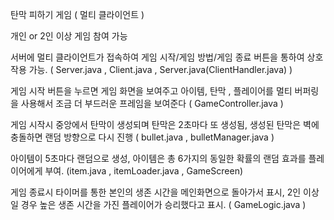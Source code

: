 탄막 피하기 게임 ( 멀티 클라이언트 )

개인 or 2인 이상 게임 참여 가능

서버에 멀티 클라이언트가 접속하여 게임 시작/게임 방법/게임 종료 버튼을 통하여 상호작용 가능. ( Server.java , Client.java , Server.java(ClientHandler.java) )

게임 시작 버튼을 누르면 게임 화면을 보여주고 아이템, 탄막 , 플레이어를 멀티 버퍼링을 사용해서 조금 더 부드러운 프레임을 보여준다 ( GameController.java )

게임 시작시 중앙에서 탄막이 생성되며 탄막은 2초마다 또 생성됨, 생성된 탄막은 벽에 충돌하면 랜덤 방향으로 다시 진행 ( bullet.java , bulletManager.java )

아이템이 5초마다 랜덤으로 생성, 아이템은 총 6가지의 동일한 확률의 랜덤 효과를 플레이어에게 부여. (item.java , itemLoader.java , GameScreen)

게임 종료시 타이머를 통한 본인의 생존 시간을 메인화면으로 돌아가서 표시, 2인 이상일 경우 높은 생존 시간을 가진 플레이어가 승리했다고 표시. ( GameLogic.java )
